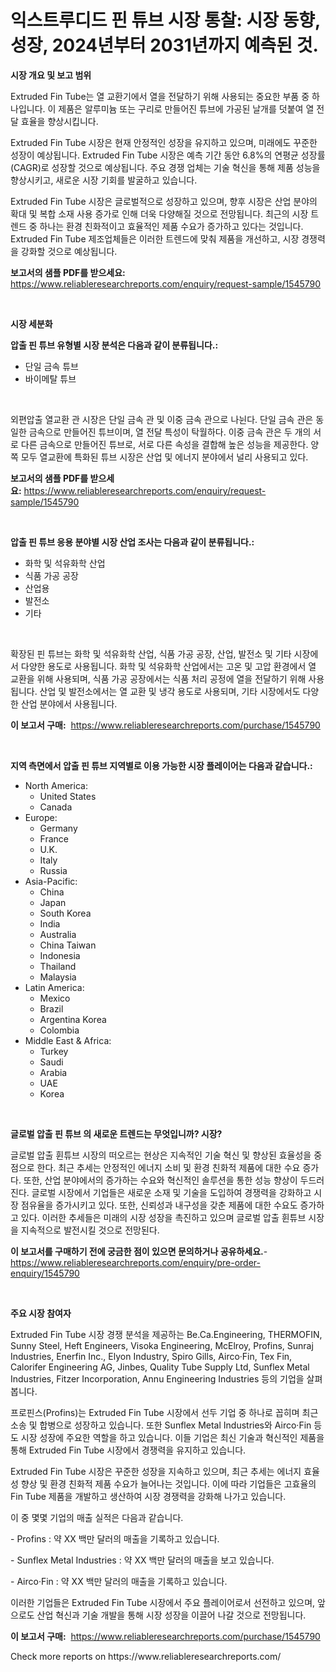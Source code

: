 <p><h1>익스트루디드 핀 튜브 시장 통찰: 시장 동향, 성장, 2024년부터 2031년까지 예측된 것.</h1></p><p><strong>시장 개요 및 보고 범위</strong></p>
<p><p>Extruded Fin Tube는 열 교환기에서 열을 전달하기 위해 사용되는 중요한 부품 중 하나입니다. 이 제품은 알루미늄 또는 구리로 만들어진 튜브에 가공된 날개를 덧붙여 열 전달 효율을 향상시킵니다.</p><p>Extruded Fin Tube 시장은 현재 안정적인 성장을 유지하고 있으며, 미래에도 꾸준한 성장이 예상됩니다. Extruded Fin Tube 시장은 예측 기간 동안 6.8%의 연평균 성장률(CAGR)로 성장할 것으로 예상됩니다. 주요 경쟁 업체는 기술 혁신을 통해 제품 성능을 향상시키고, 새로운 시장 기회를 발굴하고 있습니다.</p><p>Extruded Fin Tube 시장은 글로벌적으로 성장하고 있으며, 향후 시장은 산업 분야의 확대 및 복합 소재 사용 증가로 인해 더욱 다양해질 것으로 전망됩니다. 최근의 시장 트렌드 중 하나는 환경 친화적이고 효율적인 제품 수요가 증가하고 있다는 것입니다. Extruded Fin Tube 제조업체들은 이러한 트렌드에 맞춰 제품을 개선하고, 시장 경쟁력을 강화할 것으로 예상됩니다.</p></p>
<p><strong>보고서의 샘플 PDF를 받으세요:</strong> <a href="https://www.reliableresearchreports.com/enquiry/request-sample/1545790">https://www.reliableresearchreports.com/enquiry/request-sample/1545790</a></p>
<p>&nbsp;</p>
<p><strong>시장 세분화</strong></p>
<p><strong>압출 핀 튜브 유형별 시장 분석은 다음과 같이 분류됩니다.:</strong></p>
<p><ul><li>단일 금속 튜브</li><li>바이메탈 튜브</li></ul></p>
<p>&nbsp;</p>
<p><p>외편압출 열교환 관 시장은 단일 금속 관 및 이중 금속 관으로 나뉜다. 단일 금속 관은 동일한 금속으로 만들어진 튜브이며, 열 전달 특성이 탁월하다. 이중 금속 관은 두 개의 서로 다른 금속으로 만들어진 튜브로, 서로 다른 속성을 결합해 높은 성능을 제공한다. 양쪽 모두 열교환에 특화된 튜브 시장은 산업 및 에너지 분야에서 널리 사용되고 있다.</p></p>
<p><strong>보고서의 샘플 PDF를 받으세요:</strong>&nbsp;<a href="https://www.reliableresearchreports.com/enquiry/request-sample/1545790">https://www.reliableresearchreports.com/enquiry/request-sample/1545790</a></p>
<p>&nbsp;</p>
<p><strong> 압출 핀 튜브 응용 분야별 시장 산업 조사는 다음과 같이 분류됩니다.:</strong></p>
<p><ul><li>화학 및 석유화학 산업</li><li>식품 가공 공장</li><li>산업용</li><li>발전소</li><li>기타</li></ul></p>
<p>&nbsp;</p>
<p><p>확장된 핀 튜브는 화학 및 석유화학 산업, 식품 가공 공장, 산업, 발전소 및 기타 시장에서 다양한 용도로 사용됩니다. 화학 및 석유화학 산업에서는 고온 및 고압 환경에서 열 교환을 위해 사용되며, 식품 가공 공장에서는 식품 처리 공정에 열을 전달하기 위해 사용됩니다. 산업 및 발전소에서는 열 교환 및 냉각 용도로 사용되며, 기타 시장에서도 다양한 산업 분야에서 사용됩니다.</p></p>
<p><strong>이 보고서 구매:</strong>&nbsp; <a href="https://www.reliableresearchreports.com/purchase/1545790">https://www.reliableresearchreports.com/purchase/1545790</a></p>
<p>&nbsp;</p>
<p><strong>지역 측면에서 압출 핀 튜브 지역별로 이용 가능한 시장 플레이어는 다음과 같습니다.:</strong></p>
<p><ul>
    <li>
        North America:
        <ul>
            <li>United States</li>
            <li>Canada</li>
        </ul>
    </li>
    <li>
        Europe:
        <ul>
            <li>Germany</li>
            <li>France</li>
            <li>U.K.</li>
            <li>Italy</li>
            <li>Russia</li>
        </ul>
    </li>
    <li>
        Asia-Pacific:
        <ul>
            <li>China</li>
            <li>Japan</li>
            <li>South Korea</li>
            <li>India</li>
            <li>Australia</li>
            <li>China Taiwan</li>
            <li>Indonesia</li>
            <li>Thailand</li>
            <li>Malaysia</li>
        </ul>
    </li>
    <li>
        Latin America:
        <ul>
            <li>Mexico</li>
            <li>Brazil</li>
            <li>Argentina Korea</li>
            <li>Colombia</li>
        </ul>
    </li>
    <li>
        Middle East & Africa:
        <ul>
            <li>Turkey</li>
            <li>Saudi</li>
            <li>Arabia</li>
            <li>UAE</li>
            <li>Korea</li>
        </ul>
    </li>
    </ul></p>
<p>&nbsp;</p>
<p><strong>글로벌 압출 핀 튜브 의 새로운 트렌드는 무엇입니까? 시장?</strong></p>
<p><p>글로벌 압출 휜튜브 시장의 떠오르는 현상은 지속적인 기술 혁신 및 향상된 효율성을 중점으로 한다. 최근 추세는 안정적인 에너지 소비 및 환경 친화적 제품에 대한 수요 증가다. 또한, 산업 분야에서의 증가하는 수요와 혁신적인 솔루션을 통한 성능 향상이 두드러진다. 글로벌 시장에서 기업들은 새로운 소재 및 기술을 도입하여 경쟁력을 강화하고 시장 점유율을 증가시키고 있다. 또한, 신뢰성과 내구성을 갖춘 제품에 대한 수요도 증가하고 있다. 이러한 추세들은 미래의 시장 성장을 촉진하고 있으며 글로벌 압출 휜튜브 시장을 지속적으로 발전시킬 것으로 전망된다.</p></p>
<p><strong>이 보고서를 구매하기 전에 궁금한 점이 있으면 문의하거나 공유하세요.</strong>- <a href="https://www.reliableresearchreports.com/enquiry/pre-order-enquiry/1545790">https://www.reliableresearchreports.com/enquiry/pre-order-enquiry/1545790</a></p>
<p>&nbsp;</p>
<p><strong>주요 시장 참여자</strong></p>
<p><p>Extruded Fin Tube 시장 경쟁 분석을 제공하는 Be.Ca.Engineering, THERMOFIN, Sunny Steel, Heft Engineers, Visoka Engineering, McElroy, Profins, Sunraj Industries, Enerfin Inc., Elyon Industry, Spiro Gills, Airco·Fin, Tex Fin, Calorifer Engineering AG, Jinbes, Quality Tube Supply Ltd, Sunflex Metal Industries, Fitzer Incorporation, Annu Engineering Industries 등의 기업을 살펴봅니다. </p><p>프로핀스(Profins)는 Extruded Fin Tube 시장에서 선두 기업 중 하나로 꼽히며 최근 소송 및 합병으로 성장하고 있습니다. 또한 Sunflex Metal Industries와 Airco·Fin 등도 시장 성장에 주요한 역할을 하고 있습니다. 이들 기업은 최신 기술과 혁신적인 제품을 통해 Extruded Fin Tube 시장에서 경쟁력을 유지하고 있습니다.</p><p>Extruded Fin Tube 시장은 꾸준한 성장을 지속하고 있으며, 최근 추세는 에너지 효율성 향상 및 환경 친화적 제품 수요가 늘어나는 것입니다. 이에 따라 기업들은 고효율의 Fin Tube 제품을 개발하고 생산하여 시장 경쟁력을 강화해 나가고 있습니다.</p><p>이 중 몇몇 기업의 매출 실적은 다음과 같습니다.</p><p>- Profins : 약 XX 백만 달러의 매출을 기록하고 있습니다.</p><p>- Sunflex Metal Industries : 약 XX 백만 달러의 매출을 보고 있습니다.</p><p>- Airco·Fin : 약 XX 백만 달러의 매출을 기록하고 있습니다.</p><p>이러한 기업들은 Extruded Fin Tube 시장에서 주요 플레이어로서 선전하고 있으며, 앞으로도 산업 혁신과 기술 개발을 통해 시장 성장을 이끌어 나갈 것으로 전망됩니다.</p></p>
<p><strong>이 보고서 구매:</strong>&nbsp;&nbsp;<a href="https://www.reliableresearchreports.com/purchase/1545790">https://www.reliableresearchreports.com/purchase/1545790</a></p>
<p>Check more reports on https://www.reliableresearchreports.com/</p>
